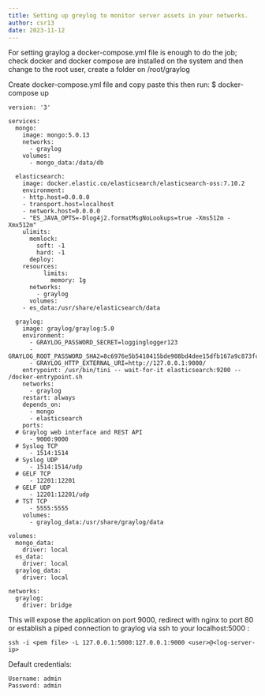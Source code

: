 ```yaml
---
title: Setting up greylog to monitor server assets in your networks.
author: csr13
date: 2023-11-12
---
```

For setting graylog a docker-compose.yml file is enough to do the job; check docker and docker compose are installed on the system and then change to the root user, create a folder on /root/graylog

Create docker-compose.yml file and copy paste this then run: $ docker-compose up


```
version: '3'

services:
  mongo:
    image: mongo:5.0.13
    networks:
      - graylog
    volumes:
      - mongo_data:/data/db

  elasticsearch:
    image: docker.elastic.co/elasticsearch/elasticsearch-oss:7.10.2
    environment:
  	- http.host=0.0.0.0
  	- transport.host=localhost
  	- network.host=0.0.0.0
  	- "ES_JAVA_OPTS=-Dlog4j2.formatMsgNoLookups=true -Xms512m -Xmx512m"
    ulimits:
      memlock:
    	soft: -1
    	hard: -1
      deploy:
  	resources:
    	  limits:
      	    memory: 1g
      networks:
        - graylog
      volumes:
  	- es_data:/usr/share/elasticsearch/data

  graylog:
    image: graylog/graylog:5.0
    environment:
      - GRAYLOG_PASSWORD_SECRET=logginglogger123
      - GRAYLOG_ROOT_PASSWORD_SHA2=8c6976e5b5410415bde908bd4dee15dfb167a9c873fc4bb8a81f6f2ab448a918
      - GRAYLOG_HTTP_EXTERNAL_URI=http://127.0.0.1:9000/
    entrypoint: /usr/bin/tini -- wait-for-it elasticsearch:9200 --  /docker-entrypoint.sh
    networks:
      - graylog
    restart: always
    depends_on:
      - mongo
      - elasticsearch
    ports:
  # Graylog web interface and REST API
      - 9000:9000
  # Syslog TCP
      - 1514:1514
  # Syslog UDP
      - 1514:1514/udp
  # GELF TCP
      - 12201:12201
  # GELF UDP
      - 12201:12201/udp
  # TST TCP
      - 5555:5555
    volumes:
      - graylog_data:/usr/share/graylog/data

volumes:
  mongo_data:
    driver: local
  es_data:
    driver: local
  graylog_data:
    driver: local

networks:
  graylog:
    driver: bridge

```

This will expose the application on port 9000, redirect with nginx to port 80 or establish a piped connection to graylog via ssh to your localhost:5000 :

```
ssh -i <pem file> -L 127.0.0.1:5000:127.0.0.1:9000 <user>@<log-server-ip>
```

Default credentials:

```
Username: admin
Password: admin
```
